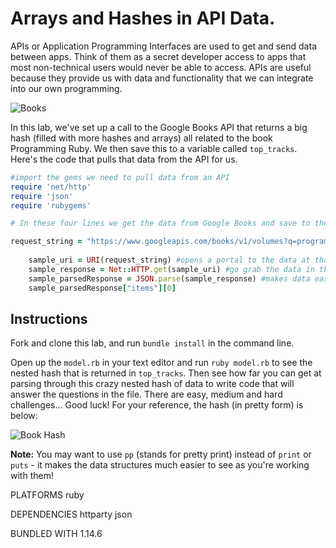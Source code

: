 
    
# Arrays and Hashes in API Data.

APIs or Application Programming Interfaces are used to get and send data between apps. Think of them as a secret developer access to apps that most non-technical users would never be able to access. APIs are useful because they provide us with data and functionality that we can integrate into our own programming.

![Books](https://i.ebayimg.com/images/g/l6IAAOxyUrZS64di/s-l400.jpg)

In this lab, we've set up a call to the Google Books API that returns a big hash (filled with more hashes and arrays) all related to the book Programming Ruby. We then save this to a variable called `top_tracks`. Here's the code that pulls that data from the API for us.

```ruby
#import the gems we need to pull data from an API
require 'net/http'
require 'json'
require 'rubygems'

# In these four lines we get the data from Google Books and save to the variable called top_tracks.

request_string = "https://www.googleapis.com/books/v1/volumes?q=programming+ruby"
	
	sample_uri = URI(request_string) #opens a portal to the data at that link
	sample_response = Net::HTTP.get(sample_uri) #go grab the data in the portal
	sample_parsedResponse = JSON.parse(sample_response) #makes data easy to read
	sample_parsedResponse["items"][0]
```
## Instructions

Fork and clone this lab, and run `bundle install` in the command line.

Open up the `model.rb` in your text editor and run `ruby model.rb` to see the nested hash that is returned in `top_tracks`. Then see how far you can get at parsing through this crazy nested hash of data to write code that will answer the questions in the file. There are easy, medium and hard challenges... Good luck! For your reference, the hash (in pretty form) is below:

![Book Hash](pretty-hash.png)

**Note:** You may want to use `pp` (stands for pretty print) instead of `print` or `puts` - it makes the data structures much easier to see as you're working with them!


PLATFORMS
  ruby

DEPENDENCIES
  httparty
  json

BUNDLED WITH
   1.14.6
